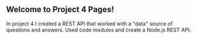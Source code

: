 ## Welcome to Project 4 Pages! 

In project 4 I created a REST API that worked with a "data" source of questions and answers. Used code modules and create a Node.js REST API.

